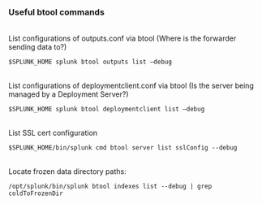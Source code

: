  ### Useful btool commands

 <br />List configurations of outputs.conf via btool (Where is the forwarder sending data to?)
 ```
$SPLUNK_HOME splunk btool outputs list –debug
```

 <br />List configurations of deploymentclient.conf via btool (Is the server being managed by a Deployment Server?)
 ```
$SPLUNK_HOME splunk btool deploymentclient list –debug
```

<br />List SSL cert configuration
````
$SPLUNK_HOME/bin/splunk cmd btool server list sslConfig --debug
````

<br />Locate frozen data directory paths:
````
/opt/splunk/bin/splunk btool indexes list --debug | grep coldToFrozenDir
````

<br />
